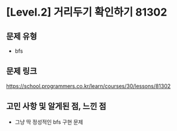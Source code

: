 # [Level.2] 거리두기 확인하기 81302

## 문제 유형
- bfs

## 문제 링크
https://school.programmers.co.kr/learn/courses/30/lessons/81302

## 고민 사항 및 알게된 점, 느낀 점
- 그냥 딱 정성적인 bfs 구현 문제
